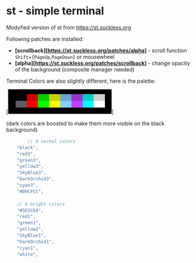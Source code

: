 # st - simple terminal

Modyfied version of st from https://st.suckless.org

Following patches are installed:

* **[scrollback][https://st.suckless.org/patches/alpha]** - scroll function `Shift`+{`PageUp`,`PageDown`} or mousewheel
* **[alpha][https://st.suckless.org/patches/scrollback]** - change opacity of the background (composite manager needed)

Terminal Colors are also slightly different, here is the palette:

[![16 Terminal Colors](colors.png)]

(dark colors are boosted to make them more visible on the black background)

```c
    	// 8 normal colors 
	"black",
	"red3",
	"green3",
	"yellow3",
	"SkyBlue3",
	"DarkOrchid3",
	"cyan3",
	"#D0CFCC",

	// 8 bright colors
	"#5E5C64",
	"red1",
	"green1",
	"yellow1",
	"SkyBlue1",
	"DarkOrchid1",
	"cyan1",
	"white",
```
